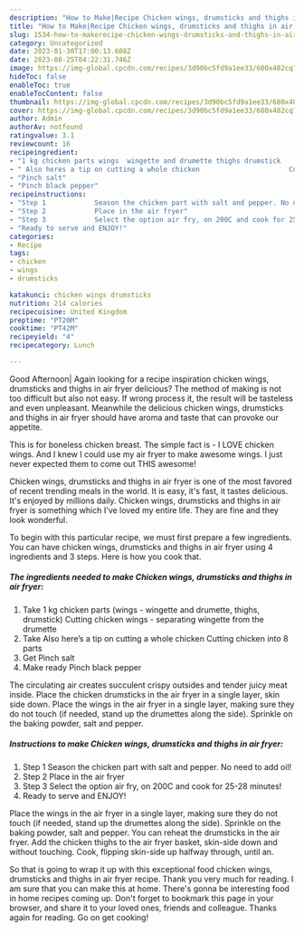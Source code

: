 ```yaml
---
description: "How to Make|Recipe Chicken wings, drumsticks and thighs in air fryer {That is Special"
title: "How to Make|Recipe Chicken wings, drumsticks and thighs in air fryer {That is Special"
slug: 1534-how-to-makerecipe-chicken-wings-drumsticks-and-thighs-in-air-fryer-that-is-special
category: Uncategorized
date: 2023-01-30T17:00:13.608Z
date: 2023-08-25T04:22:31.746Z
image: https://img-global.cpcdn.com/recipes/3d90bc5fd9a1ee33/680x482cq70/chicken-wings-drumsticks-and-thighs-in-air-fryer-recipe-main-photo.jpg
hideToc: false
enableToc: true
enableTocContent: false
thumbnail: https://img-global.cpcdn.com/recipes/3d90bc5fd9a1ee33/680x482cq70/chicken-wings-drumsticks-and-thighs-in-air-fryer-recipe-main-photo.jpg
cover: https://img-global.cpcdn.com/recipes/3d90bc5fd9a1ee33/680x482cq70/chicken-wings-drumsticks-and-thighs-in-air-fryer-recipe-main-photo.jpg
author: Admin
authorAv: notfound
ratingvalue: 3.1
reviewcount: 16
recipeingredient:
- "1 kg chicken parts wings  wingette and drumette thighs drumstick                      Cutting chicken wings  separating wingette from the drumette"
- " Also heres a tip on cutting a whole chicken                      Cutting chicken into 8 parts"
- "Pinch salt"
- "Pinch black pepper"
recipeinstructions:
- "Step 1            Season the chicken part with salt and pepper. No need to add oil!"
- "Step 2            Place in the air fryer"
- "Step 3            Select the option air fry, on 200C and cook for 25-28 minutes!"
- "Ready to serve and ENJOY!"
categories:
- Recipe
tags:
- chicken
- wings
- drumsticks

katakunci: chicken wings drumsticks 
nutrition: 214 calories
recipecuisine: United Kingdom
preptime: "PT20M"
cooktime: "PT42M"
recipeyield: "4"
recipecategory: Lunch

---
```



Good Afternoon| Again looking for a recipe inspiration chicken wings, drumsticks and thighs in air fryer delicious? The method of making is not too difficult but also not easy. If wrong process it, the result will be tasteless and even unpleasant. Meanwhile the delicious chicken wings, drumsticks and thighs in air fryer should have aroma and taste that can provoke our appetite.





This is for boneless chicken breast. The simple fact is - I LOVE chicken wings. And I knew I could use my air fryer to make awesome wings. I just never expected them to come out THIS awesome!

Chicken wings, drumsticks and thighs in air fryer is one of the most favored of recent trending meals in the world. It is easy, it's fast, it tastes delicious. It's enjoyed by millions daily. Chicken wings, drumsticks and thighs in air fryer is something which I've loved my entire life. They are fine and they look wonderful.


To begin with this particular recipe, we must first prepare a few ingredients. You can have chicken wings, drumsticks and thighs in air fryer using 4 ingredients and 3 steps. Here is how you cook that.

<!--inarticleads1-->

##### The ingredients needed to make Chicken wings, drumsticks and thighs in air fryer:

1. Take 1 kg chicken parts (wings - wingette and drumette, thighs, drumstick)                      Cutting chicken wings - separating wingette from the drumette
1. Take  Also here’s a tip on cutting a whole chicken                      Cutting chicken into 8 parts
1. Get Pinch salt
1. Make ready Pinch black pepper


The circulating air creates succulent crispy outsides and tender juicy meat inside. Place the chicken drumsticks in the air fryer in a single layer, skin side down. Place the wings in the air fryer in a single layer, making sure they do not touch (if needed, stand up the drumettes along the side). Sprinkle on the baking powder, salt and pepper. 

<!--inarticleads2-->

##### Instructions to make Chicken wings, drumsticks and thighs in air fryer:

1. Step 1            Season the chicken part with salt and pepper. No need to add oil!
1. Step 2            Place in the air fryer
1. Step 3            Select the option air fry, on 200C and cook for 25-28 minutes!
1. Ready to serve and ENJOY!

Place the wings in the air fryer in a single layer, making sure they do not touch (if needed, stand up the drumettes along the side). Sprinkle on the baking powder, salt and pepper. You can reheat the drumsticks in the air fryer. Add the chicken thighs to the air fryer basket, skin-side down and without touching. Cook, flipping skin-side up halfway through, until an. 

So that is going to wrap it up with this exceptional food chicken wings, drumsticks and thighs in air fryer recipe. Thank you very much for reading. I am sure that you can make this at home. There's gonna be interesting food in home recipes coming up. Don't forget to bookmark this page in your browser, and share it to your loved ones, friends and colleague. Thanks again for reading. Go on get cooking!
